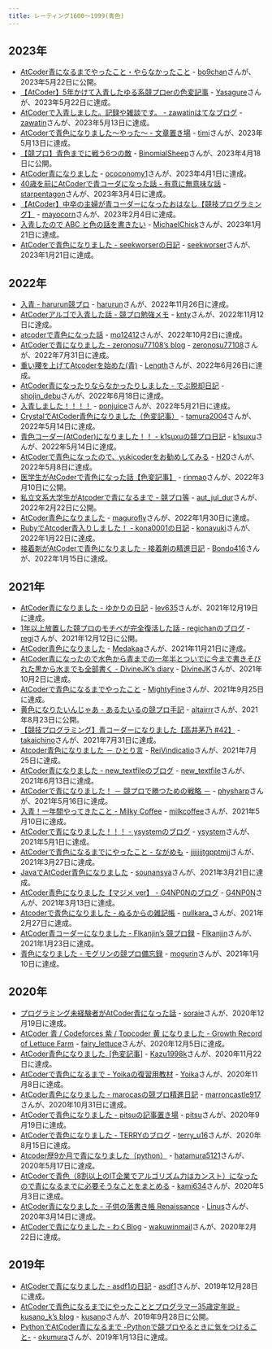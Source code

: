 ```yaml
---
title: レーティング1600〜1999(青色)
---
```


## 2023年

- [AtCoder青になるまでやったこと・やらなかったこと](https://qiita.com/bo9chan/items/f04a92b48a7d7e5c327a) - [bo9chan](https://atcoder.jp/users/bo9chan)さんが、2023年5月22日に公開。
- [【AtCoder】5年かけて入青したゆる系競プロerの色変記事](https://qiita.com/yasagure_/items/d6f7305ddebf5c806b5d) - [Yasagure](https://atcoder.jp/users/Yasagure)さんが、2023年5月22日に達成。
- [AtCoderで入青しました。記録や雑談です。 - zawatinはてなブログ](https://zawatin.hatenablog.com/entry/2023/05/21/180443) - [zawatin](https://atcoder.jp/users/zawatin)さんが、2023年5月13日に達成。
- [AtCoderで青色になりました～やった～ - 文章置き場](https://taymyr.hatenablog.com/entry/2023/05/16/090035) - [timi](https://atcoder.jp/users/timi)さんが、2023年5月13日に達成。
- [【競プロ】青色までに戦う6つの敵](https://qiita.com/BinomialSheep/items/e7a717f34e6991affa1c) - [BinomialSheep](https://atcoder.jp/users/BinomialSheep)さんが、2023年4月18日に公開。
- [AtCoder青になりました](https://note.com/ococonomy1/n/n9eaf09ee0685) - [ococonomy1](https://atcoder.jp/users/ococonomy1)さんが、2023年4月1日に達成。
- [40歳を前にAtCoderで青コーダになった話 - 有意に無意味な話](https://starpentagon.net/analytics/atcoder_blue/) - [starpentagon](https://atcoder.jp/users/starpentagon)さんが、2023年3月4日に達成。
- [【AtCoder】中卒の主婦が青コーダーになったおはなし【競技プログラミング】](https://qiita.com/mayocorn/items/4edff486428240864808) - [mayocorn](https://atcoder.jp/users/mayocorn)さんが、2023年2月4日に達成。
- [入青したので ABC と色の話を書きたい](https://magicode.io/MichaelChick/articles/8a431b85781e4f839116ca59521acc0d) - [MichaelChick](https://atcoder.jp/users/MichaelChick)さんが、2023年1月21日に達成。
- [AtCoderで青色になりました - seekworserの日記](https://seekworser.hatenablog.com/entry/2023/02/06/005815) - [seekworser](https://atcoder.jp/users/seekworser)さんが、2023年1月21日に達成。

## 2022年

- [入青 - harurun競プロ](https://harurunppp.hatenablog.com/entry/2022/12/06/011825) - [harurun](https://atcoder.jp/users/harurun)さんが、2022年11月26日に達成。
- [AtCoderアルゴで入青した話 - 競プロ勉強メモ](https://kntychance.hatenablog.jp/entry/2022/11/13/142154) - [knty](https://atcoder.jp/users/knty)さんが、2022年11月12日に達成。
- [atcoderで青色になった話](https://qiita.com/mo124121/items/ee0c75c89e2fe0640cb6) - [mo12412](https://atcoder.jp/users/mo12412)さんが、2022年10月2日に達成。
- [AtCoderで青になりました - zeronosu77108’s blog](https://zeronosu77108.hatenablog.com/entry/2022/08/01/221949) - [zeronosu77108](https://atcoder.jp/users/zeronosu77108)さんが、2022年7月31日に達成。
- [重い腰を上げてAtcoderを始めた(青)](https://qiita.com/Lenqth/items/babdc1e652e0e041b321) - [Lenqth](https://atcoder.jp/users/Lenqth)さんが、2022年6月26日に達成。
- [AtCoder青になったりならなかったりしました - でぶ脱却日記](https://shojin-debu.hatenablog.com/entry/2022/06/19/155624) - [shojin_debu](https://atcoder.jp/users/shojin_debu)さんが、2022年6月18日に達成。
- [入青しました！！！！](https://note.com/ponjuice0/n/ne26ca6061eb4) - [ponjuice](https://atcoder.jp/users/ponjuice)さんが、2022年5月21日に達成。
- [CrystalでAtCoder青色になりました（色変記事）](https://qiita.com/tamura2004/items/e5828162db074bb664a7) - [tamura2004](https://atcoder.jp/users/tamura2004)さんが、2022年5月14日に達成。
- [青色コーダー(AtCoder)になりました！！ - k1suxuの競プロ日記](https://k1suxu.hatenablog.com/entry/2022/05/15/173243) - [k1suxu](https://atcoder.jp/users/k1suxu)さんが、2022年5月14日に達成。
- [AtCoderで青色になったので、yukicoderをお勧めしてみる](https://qiita.com/H20/items/f62382df263ec79acebd) - [H20](https://atcoder.jp/users/H20)さんが、2022年5月8日に達成。
- [医学生がAtCoderで青色になった話【色変記事】](https://qiita.com/rinmao_catlover/items/bbbf6767a6a028562c80) - [rinmao](https://atcoder.jp/users/rinmao)さんが、2022年3月10日に公開。
- [私立文系大学生がAtcoderで青になるまで - 競プロ等](https://autdur.hatenablog.com/entry/2022/02/22/181455) - [aut_jul_dur](https://atcoder.jp/users/aut_jul_dur)さんが、2022年2月22日に公開。
- [AtCoder青色になりました](https://zenn.dev/magurofly/articles/234f210b4b0dbf) - [magurofly](https://atcoder.jp/users/magurofly)さんが、2022年1月30日に達成。
- [RubyでAtcoder青入りしました！ - kona0001の日記](https://kona0001.hatenablog.com/entry/2022/01/29/182431) - [konayuki](https://atcoder.jp/users/konayuki)さんが、2022年1月22日に達成。
- [接着剤がAtCoderで青色になりました - 接着剤の精進日記](https://bondo.hateblo.jp/entry/2022/01/16/133601) - [Bondo416](https://atcoder.jp/users/Bondo416)さんが、2022年1月15日に達成。

## 2021年

- [AtCoder青になりました - ゆかりの日記](https://lev635.hatenablog.com/entry/2021/12/20/220308) - [lev635](https://atcoder.jp/users/lev635)さんが、2021年12月19日に達成。
- [1年以上放置した競プロのモチベが完全復活した話 - regichanのブログ](https://regichan.hatenablog.com/entry/2021/12/12/132434) - [regi](https://atcoder.jp/users/regi)さんが、2021年12月12日に公開。
- [AtCoder青色になりました](https://note.com/treewhitetree/n/ned03462f84a2) - [Medakaa](https://atcoder.jp/users/Medakaa)さんが、2021年11月21日に達成。
- [AtCoder青になったので水色から青までの一年半とついでに今まで書きそびれた黒から水までも全部書く - DivineJK’s diary](https://divinejk.hatenablog.com/entry/2021/10/06/212100) - [DivineJK](https://atcoder.jp/users/DivineJK)さんが、2021年10月2日に達成。
- [AtCoderで青色になるまでやったこと](https://note.com/junyakosaka/n/n56e56a0577f6) - [MightyFine](https://atcoder.jp/users/MightyFine)さんが、2021年9月25日に達成。
- [黄色になりたいんじゃあ - あるたいるの競プロ手記](https://altairrr.hatenablog.com/entry/2021/08/23/003531) - [altairrr](https://atcoder.jp/users/altairrr)さんが、2021年8月23日に公開。
- [【競技プログラミング】青コーダーになりました【高井茅乃 #42】](https://www.youtube.com/watch?v=yhxaGTKNpgo) - [takaichino](https://atcoder.jp/users/takaichino)さんが、2021年7月31日に達成。
- [Atcoder青色になりました － ひとり言](https://elegy-wedh133.hatenablog.com/entry/2021/07/26/132520) - [ReiVindicatio](https://atcoder.jp/users/ReiVindicatio)さんが、2021年7月25日に達成。
- [AtCoder青になりました - new_textfileのブログ](https://new-textfile.hatenablog.com/entry/2021/06/18/231012) - [new_textfile](https://atcoder.jp/users/new_textfile)さんが、2021年6月13日に達成。
- [AtCoderで青になりました！ － 競プロで勝つための戦略 －](https://qiita.com/physharp/items/f9229ab879cac9a944d7) - [physharp](https://atcoder.jp/users/physharp)さんが、2021年5月16日に達成。
- [入青！一年間やってきたこと - Milky Coffee](https://milkcoffee.hatenablog.jp/entry/2021/05/17/170110) - [milkcoffee](https://atcoder.jp/users/milkcoffee)さんが、2021年5月10日に達成。
- [AtCoderで青になりました！！！ - ysystemのブログ](https://ysystem57.hatenablog.com/entry/2021/05/03/213354) - [ysystem](https://atcoder.jp/users/ysystem)さんが、2021年5月1日に達成。
- [AtCoderで青色になるまでにやったこと - ながめも](https://coonevo.hatenablog.com/entry/2021/03/28/014702) - [jjjjjjjtgpptmjj](https://atcoder.jp/users/jjjjjjjtgpptmjj)さんが、2021年3月27日に達成。
- [JavaでAtCoder青色になりました](https://qiita.com/sounansya/items/bd0c5d3e2fdb9256c953) - [sounansya](https://atcoder.jp/users/sounansya)さんが、2021年3月21日に達成。
- [AtCoder青色になりました【マジメ ver】 - G4NP0Nのブログ](https://g4np0n-kyopro.hatenablog.com/entry/nyuao_mazime) - [G4NP0N](https://atcoder.jp/users/G4NP0N)さんが、2021年3月13日に達成。
- [Atcoderで青色になりました - ぬるからの雑記帳](https://nullkara.jp/2021/02/28/atcoder_toblue/) - [nullkara_](https://atcoder.jp/users/nullkara_)さんが、2021年2月27日に達成。
- [AtCoder青コーダーになりました - Flkanjin’s 競プロ録](https://flkanjin.hatenablog.com/entry/2021/02/01/095417) - [Flkanjin](https://atcoder.jp/users/Flkanjin)さんが、2021年1月23日に達成。
- [青色になりました - モグリンの競プロ備忘録](https://mogurin1000000007.hatenablog.com/entry/2021/01/13/074016) - [mogurin](https://atcoder.jp/users/mogurin)さんが、2021年1月10日に達成。

## 2020年

- [プログラミング未経験者がAtCoder青になった話](https://qiita.com/soraie/items/9c5ea617cdd6547e2853) - [soraie](https://atcoder.jp/users/soraie)さんが、2020年12月19日に達成。
- [AtCoder 青 / Codeforces 紫 / Topcoder 黄 になりました - Growth Record of Lettuce Farm](https://fairy-lettuce.hatenadiary.com/entry/kyopro-colorchange-blue) - [fairy_lettuce](https://atcoder.jp/users/fairy_lettuce)さんが、2020年12月5日に達成。
- [AtCoder青色になりました. [色変記事]](https://qiita.com/Kazun_kyopro/items/ce222d6756603849279a) - [Kazu1998k](https://atcoder.jp/users/Kazu1998k)さんが、2020年11月22日に達成。
- [AtCoderで青色になるまで - Yoikaの復習用教材](https://minatoyoika.hatenablog.com/entry/2020/11/12/212346) - [Yoika](https://atcoder.jp/users/Yoika)さんが、2020年11月8日に達成。
- [AtCoder青色になりました - marocasの競プロ精進日記](https://marroncastle917.hatenablog.com/) - [marroncastle917](https://atcoder.jp/users/marroncastle917)さんが、2020年10月31日に達成。
- [AtCoderで青色になりました - pitsuの記事置き場](https://pitsu-kyopro.hatenablog.jp/entry/2020/09/24/204027) - [pitsu](https://atcoder.jp/users/pitsu)さんが、2020年9月19日に達成。
- [AtCoderで青色になりました - TERRYのブログ](https://www.terry-u16.net/entry/atcoder-blue) - [terry_u16](https://atcoder.jp/users/terry_u16)さんが、2020年8月15日に達成。
- [Atcoder歴9か月で青になりました（python）](https://qiita.com/hatamura5121/items/4610b0867c5b210ebc83) - [hatamura5121](https://atcoder.jp/users/hatamura5121)さんが、2020年5月17日に達成。
- [AtCoderで青色（8割以上のIT企業でアルゴリズム力はカンスト）になったので青になるまでに必要そうなことをまとめる](https://qiita.com/kami634/items/e452f804ba9d585a8b57) - [kami634](https://atcoder.jp/users/kami634)さんが、2020年5月3日に達成。
- [AtCoder青になりました - 子供の落書き帳 Renaissance](https://linus-mk.hatenablog.com/entry/atcoder_blue) - [Linus](https://atcoder.jp/users/Linus)さんが、2020年3月14日に達成。
- [AtCoderで青になりました - わくBlog](https://wakuwinmail.hatenablog.com/entry/2020/03/10/235349) - [wakuwinmail](https://atcoder.jp/users/wakuwinmail)さんが、2020年2月22日に達成。

## 2019年

- [AtCoderで青になりました - asdf1の日記](https://asdf1.hatenablog.com/entry/2020/01/13/134423) - [asdf1](https://atcoder.jp/users/asdf1)さんが、2019年12月28日に達成。
- [AtCoderで青色になるまでにやったこととプログラマー35歳定年説 - kusano_k’s blog](https://kusano-k.hatenablog.com/entry/2019/09/28/181304) - [kusano](https://atcoder.jp/users/kusano)さんが、2019年9月28日に公開。
- [PythonでAtCoder青になるまで -Pythonで競プロやるときに気をつけること-](https://qiita.com/Kentaro_okumura/items/a6917572756a2e3c0da9) - [okumura](https://atcoder.jp/users/okumura)さんが、2019年1月13日に達成。
